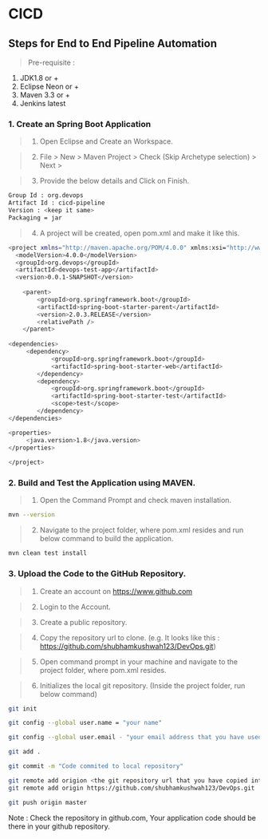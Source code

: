 # CICD 
## Steps for End to End Pipeline Automation

> Pre-requisite : 
1. JDK1.8 or +
2. Eclipse Neon or +
3. Maven 3.3 or +
4. Jenkins latest

### 1. Create an Spring Boot Application
> 1. Open Eclipse and Create an Workspace.

> 2. File > New > Maven Project > Check (Skip Archetype selection) > Next > 

> 3. Provide the below details and Click on Finish.
```bash
Group Id : org.devops
Artifact Id : cicd-pipeline
Version : <keep it same>
Packaging = jar
```
> 4. A project will be created, open pom.xml and make it like this.
```bash
<project xmlns="http://maven.apache.org/POM/4.0.0" xmlns:xsi="http://www.w3.org/2001/XMLSchema-instance" xsi:schemaLocation="http://maven.apache.org/POM/4.0.0 http://maven.apache.org/xsd/maven-4.0.0.xsd">
  <modelVersion>4.0.0</modelVersion>
  <groupId>org.devops</groupId>
  <artifactId>devops-test-app</artifactId>
  <version>0.0.1-SNAPSHOT</version>
  
    <parent>
        <groupId>org.springframework.boot</groupId>
        <artifactId>spring-boot-starter-parent</artifactId>
        <version>2.0.3.RELEASE</version>
        <relativePath />
    </parent>
  
<dependencies>
	 <dependency>
            <groupId>org.springframework.boot</groupId>
            <artifactId>spring-boot-starter-web</artifactId>
        </dependency>
        <dependency>
            <groupId>org.springframework.boot</groupId>
            <artifactId>spring-boot-starter-test</artifactId>
            <scope>test</scope>
        </dependency>
</dependencies>

<properties>
	 <java.version>1.8</java.version>
</properties>
  
</project>
```


### 2. Build and Test the Application using MAVEN.

> 1. Open the Command Prompt and check maven installation.

```bash
mvn --version
```

> 2. Navigate to the project folder, where pom.xml resides and run below command to build the application.

```bash
mvn clean test install
```

### 3. Upload the Code to the GitHub Repository.

> 1. Create an account on https://www.github.com

> 2. Login to the Account.

> 3. Create a public repository.

> 4. Copy the repository url to clone. (e.g. It looks like this : https://github.com/shubhamkushwah123/DevOps.git)

> 5. Open command prompt in your machine and navigate to the project folder, where pom.xml resides.

> 6. Initializes the local git repository. (Inside the project folder, run below command)

```bash
git init

git config --global user.name = "your name"

git config --global user.email - "your email address that you have used to login to github"

git add .

git commit -m "Code commited to local repository"

git remote add origion <the git repository url that you have copied into the above steps>
git remote add origin https://github.com/shubhamkushwah123/DevOps.git

git push origin master
```

Note : Check the repository in github.com, Your application code should be there in your github repository.
